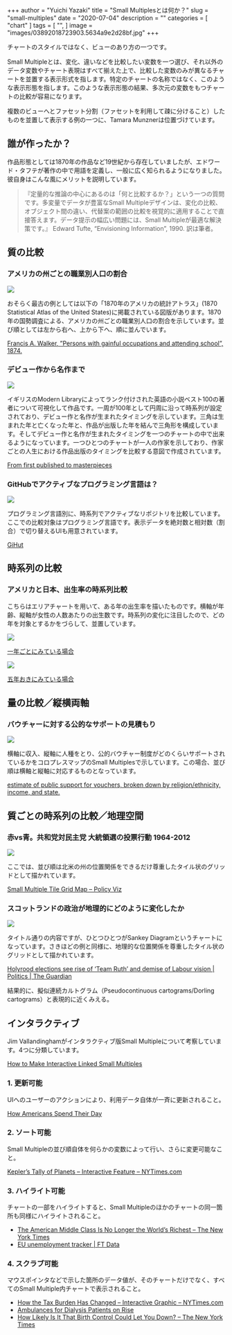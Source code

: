 +++
author = "Yuichi Yazaki"
title = "Small Multiplesとは何か？"
slug = "small-multiples"
date = "2020-07-04"
description = ""
categories = [
    "chart"
]
tags = [
    "",
]
image = "images/03892018723903.5634a9e2d28bf.jpg"
+++

チャートのスタイルではなく、ビューのあり方の一つです。

Small Multipleとは、変化、違いなどを比較したい変数を一つ選び、それ以外のデータ変数やチャート表現はすべて揃えた上で、比較した変数のみが異なるチャートを並置する表示形式を指します。特定のチャートの名称ではなく、このような表示形態を指します。このような表示形態の結果、多次元の変数をもつチャートの比較が容易になります。

<!--more-->

複数のビューへとファセット分割（ファセットを利用して疎に分けること）したものを並置して表示する例の一つに、Tamara Munznerは位置づけています。

## 誰が作ったか？

作品形態としては1870年の作品など19世紀から存在していましたが、エドワード・タフテが著作の中で用語を定義し、一般に広く知られるようになりました。彼自身はこんな風にメリットを説明しています。

> 『定量的な推論の中心にあるのは「何と比較するか？」という一つの質問です。多変量でデータが豊富なSmall Multipleデザインは、変化の比較、オブジェクト間の違い、代替案の範囲の比較を視覚的に適用することで直接答えます。データ提示の幅広い問題には、Small Multipleが最適な解決策です。』
> Edward Tufte, “Envisioning Information”, 1990. 訳は筆者。

## 質の比較

### アメリカの州ごとの職業別人口の割合

![](images/1_UGOqDR5vJmJDeQe4HDXHOA.jpg)

おそらく最古の例としては以下の「1870年のアメリカの統計アトラス」(1870 Statistical Atlas of the United States)に掲載されている図版があります。1870年の国勢調査による、アメリカの州ごとの職業別人口の割合を示しています。並び順としては左から右へ、上から下へ、順に並んでいます。

[Francis A. Walker, ”Persons with gainful occupations and attending school”, 1874.](https://www.census.gov/library/publications/1874/dec/1870d.html)


### デビュー作から名作まで

![](images/03892018723903.5634a9e2d28bf.jpg)

イギリスのModern Libraryによってランク付けされた英語の小説ベスト100の著者について可視化して作品です。一周が100年として円周に沿って時系列が設定されており、デビュー作と名作が生まれたタイミングを示しています。三角は生まれた年と亡くなった年と、作品が出版した年を結んで三角形を構成しています。そしてデビュー作と名作が生まれたタイミングを一つのチャートの中で出来るようになっています。一つひとつのチャートが一人の作家を示しており、作家ごとの人生における作品出版のタイミングを比較する意図で作成されています。

[From first published to masterpieces](http://allery/18723903/From-first-published-to-masterpieces)


### GitHubでアクティブなプログラミング言語は？

![](images/GitHut-Programming-Languages-and-GitHub-githut.info_.png)

プログラミング言語別に、時系列でアクティブなリポジトリを比較しています。ここでの比較対象はプログラミング言語です。表示データを絶対数と相対数（割合）で切り替えるUIも用意されています。

[GiHut](https://githut.info/)


## 時系列の比較

### アメリカと日本、出生率の時系列比較

こちらはエリアチャートを用いて、ある年の出生率を描いたものです。横軸が年齢、縦軸が女性の人数あたりの出生数です。時系列の変化に注目したので、どの年を対象とするかをづらして、並置しています。

![](images/usa-vs-japan-fertility-rates-small-multiple-subset.png)

[一年ごとにみている場合](http://www.randalolson.com/2015/08/23/small-multiples-vs-animated-gifs-for-showing-changes-in-fertility-rates-over-time/)

![](images/usa-vs-japan-fertility-rates-small-multiple.png)

[五年おきにみている場合](http://www.randalolson.com/2015/08/23/small-multiples-vs-animated-gifs-for-showing-changes-in-fertility-rates-over-time/)


## 量の比較／縦横両軸

### バウチャーに対する公的なサポートの見積もり

![](images/vouchermapsBAYES2000.png)

横軸に収入、縦軸に人種をとり、公的バウチャー制度がどのくらいサポートされているかをコロプレスマップのSmall Multiplesで示しています。この場合、並び順は横軸と縦軸に対応するものとなっています。

[estimate of public support for vouchers, broken down by religion/ethnicity, income, and state.](https://statmodeling.stat.columbia.edu/2009/07/15/hard_sell_for_b/)



## 質ごとの時系列の比較／地理空間

### 赤vs青。共和党対民主党 大統領選の投票行動 1964-2012

![](images/Figure5-1024x826-1.jpg)

ここでは、並び順は北米の州の位置関係をできるだけ尊重したタイル状のグリッドとして描かれています。

[Small Multiple Tile Grid Map – Policy Viz](https://policyviz.com/2016/05/19/small-multiple-tile-grid-map/)


### スコットランドの政治が地理的にどのように変化したか

![](images/HowScotland.png)

タイトル通りの内容ですが、ひとつひとつがSankey Diagramというチャートになっています。さきほどの例と同様に、地理的な位置関係を尊重したタイル状のグリッドとして描かれています。

[Holyrood elections see rise of ‘Team Ruth’ and demise of Labour vision | Politics | The Guardian](https://www.theguardian.com/politics/2016/may/06/holyrood-elections-see-rise-of-team-ruth-and-demise-of-labour-vision)


結果的に、擬似連続カルトグラム（Pseudocontinuous cartograms/Dorling cartograms）と表現的に近くみえる。

## インタラクティブ

Jim Vallandinghamがインタラクティブ版Small Multipleについて考察しています。4つに分類しています。

[How to Make Interactive Linked Small Multiples](https://flowingdata.com/2014/10/15/linked-small-multiples/)


### 1. 更新可能
UIへのユーザーのアクションにより、利用データ自体が一斉に更新されること。

[How Americans Spend Their Day](http://projects.flowingdata.com/timeuse/)


### 2. ソート可能
Small Multipleの並び順自体を何らかの変数によって行い、さらに変更可能なこと。

[Kepler’s Tally of Planets – Interactive Feature – NYTimes.com](http://www.nytimes.com/interactive/science/space/keplers-tally-of-planets.html)


### 3. ハイライト可能

チャートの一部をハイライトすると、Small Multipleのほかのチャートの同一箇所も同様にハイライトされること。

- [The American Middle Class Is No Longer the World’s Richest – The New York Times](http://www.nytimes.com/2014/04/23/upshot/the-american-middle-class-is-no-longer-the-worlds-richest.html?abt=0002&abg=1)
- [EU unemployment tracker | FT Data](http://ig-legacy.ft.com/content/26a7f942-70ad-38cd-ba64-1491b4aa1755)




### 4. スクラブ可能

マウスポインタなどで示した箇所のデータ値が、そのチャートだけでなく、すべてのSmall Multiple内チャートで表示されること。

- [How the Tax Burden Has Changed – Interactive Graphic – NYTimes.com](http://www.nytimes.com/interactive/2012/11/30/us/tax-burden.html)
- [Ambulances for Dialysis Patients on Rise](https://projects.propublica.org/graphics/ambulances)
- [How Likely Is It That Birth Control Could Let You Down? – The New York Times](http://www.nytimes.com/interactive/2014/09/14/sunday-review/unplanned-pregnancies.html)


